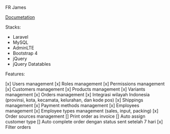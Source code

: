 FR James

[Documetation](https://longhaired-wallaby-a66.notion.site/Fitur-Step-1-b368e4b6dfb24583ab5f7984b4921114)

Stacks:

- Laravel
- MySQL
- AdminLTE
- Bootstrap 4
- jQuery
- jQuery Datatables

Features:

[x] Users management
[x] Roles management
[x] Permissions management
[x] Customers management
[x] Products management
[x] Variants management
[x] Orders management
[x] Integrasi wilayah Indonesia (provinsi, kota, kecamata, kelurahan, dan kode pos)
[x] Shippings management
[x] Payment methods management
[x] Employees management
[x] Employee types management (sales, input, packing)
[x] Order sources management
[] Print order as invoice
[] Auto assign customer type
[] Auto complete order dengan status sent setelah 7 hari
[x] Filter orders
